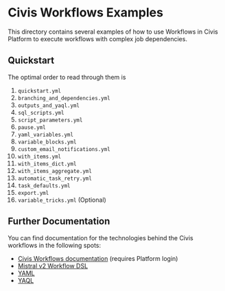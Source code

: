 # Civis Workflows Examples

This directory contains several examples of how to use Workflows in Civis Platform
to execute workflows with complex job dependencies.

## Quickstart

The optimal order to read through them is

1. `quickstart.yml`
2. `branching_and_dependencies.yml`
3. `outputs_and_yaql.yml`
4. `sql_scripts.yml`
5. `script_parameters.yml`
6. `pause.yml`
7. `yaml_variables.yml`
8. `variable_blocks.yml`
9. `custom_email_notifications.yml`
10. `with_items.yml`
11. `with_items_dict.yml`
12. `with_items_aggregate.yml`
13. `automatic_task_retry.yml`
14. `task_defaults.yml`
15. `export.yml`
16. `variable_tricks.yml` (Optional)

## Further Documentation

You can find documentation for the technologies behind the Civis workflows in
the following spots:

- [Civis Workflows documentation](https://civis.zendesk.com/hc/en-us/articles/115004172983-Workflows-Basics) (requires Platform login)
- [Mistral v2 Workflow DSL](https://docs.openstack.org/mistral/train/user/wf_lang_v2.html)
- [YAML](https://docs.ansible.com/ansible/latest/reference_appendices/YAMLSyntax.html)
- [YAQL](https://yaql.readthedocs.io/en/latest/)
